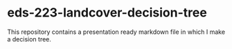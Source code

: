 # eds-223-landcover-decision-tree
This repository contains a presentation ready markdown file in which I make a decision tree.
